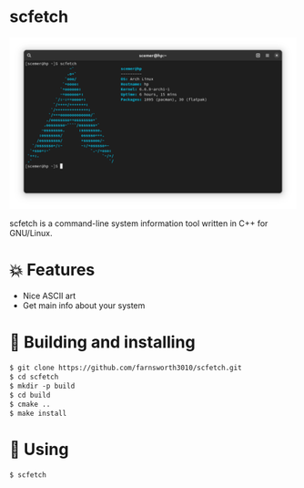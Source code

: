 # scfetch

![screen](https://github.com/farnsworth3010/scfetch/blob/main/screen.png)

scfetch is a command-line system information tool written in C++ for GNU/Linux.

# 💥 Features

* Nice ASCII art
* Get main info about your system
# 💾 Building and installing

```
$ git clone https://github.com/farnsworth3010/scfetch.git
$ cd scfetch
$ mkdir -p build
$ cd build
$ cmake ..
$ make install
```

# 🏃 Using
```
$ scfetch
```